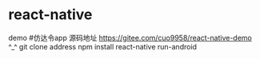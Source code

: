 # react-native
demo
#仿达令app 源码地址 https://gitee.com/cuo9958/react-native-demo  ^_^
git clone address
npm install 
react-native run-android
